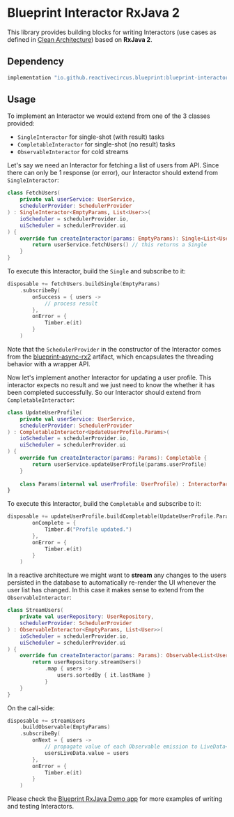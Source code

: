 # Blueprint Interactor RxJava 2

This library provides building blocks for writing Interactors (use cases as defined in [Clean Architecture][clean-architecture]) based on **RxJava 2**.

## Dependency

```groovy
implementation "io.github.reactivecircus.blueprint:blueprint-interactor-rx2:${blueprint_version}"
```

## Usage

To implement an Interactor we would extend from one of the 3 classes provided:

* `SingleInteractor` for single-shot (with result) tasks
* `CompletableInteractor` for single-shot (no result) tasks
* `ObservableInteractor` for cold streams

Let's say we need an Interactor for fetching a list of users from API. Since there can only be 1 response (or error), our Interactor should extend from `SingleInteractor`:

```kotlin
class FetchUsers(
    private val userService: UserService,
    schedulerProvider: SchedulerProvider
) : SingleInteractor<EmptyParams, List<User>>(
    ioScheduler = schedulerProvider.io,
    uiScheduler = schedulerProvider.ui
) {
    override fun createInteractor(params: EmptyParams): Single<List<User>> {
        return userService.fetchUsers() // this returns a Single
    }
}
```

To execute this Interactor, build the `Single` and subscribe to it:

```kotlin
disposable += fetchUsers.buildSingle(EmptyParams)
    .subscribeBy(
        onSuccess = { users ->
            // process result
        },
        onError = {
            Timber.e(it)
        }
    )
```

Note that the `SchedulerProvider` in the constructor of the Interactor comes from the [blueprint-async-rx2][async-rx2] artifact, which encapsulates the threading behavior with a wrapper API.

Now let's implement another Interactor for updating a user profile. This interactor expects no result and we just need to know the whether it has been completed successfully. So our Interactor should extend from `CompletableInteractor`:

```kotlin
class UpdateUserProfile(
    private val userService: UserService,
    schedulerProvider: SchedulerProvider
) : CompletableInteractor<UpdateUserProfile.Params>(
    ioScheduler = schedulerProvider.io,
    uiScheduler = schedulerProvider.ui
) {
    override fun createInteractor(params: Params): Completable {
        return userService.updateUserProfile(params.userProfile)
    }
    
    class Params(internal val userProfile: UserProfile) : InteractorParams
}
```

To execute this Interactor, build the `Completable` and subscribe to it:

```kotlin
disposable += updateUserProfile.buildCompletable(UpdateUserProfile.Params(userProfile)).subscribeBy(
        onComplete = {
            Timber.d("Profile updated.")
        },
        onError = {
            Timber.e(it)
        }
    )
```

In a reactive architecture we might want to **stream** any changes to the users persisted in the database to automatically re-render the UI whenever the user list has changed. In this case it makes sense to extend from the `ObservableInteractor`:

```kotlin
class StreamUsers(
    private val userRepository: UserRepository,
    schedulerProvider: SchedulerProvider
) : ObservableInteractor<EmptyParams, List<User>>(
    ioScheduler = schedulerProvider.io,
    uiScheduler = schedulerProvider.ui
) {
    override fun createInteractor(params: Params): Observable<List<User>> {
        return userRepository.streamUsers()
            .map { users ->
                users.sortedBy { it.lastName }
            }
    }
}
```

On the call-side:
 
```kotlin
disposable += streamUsers
    .buildObservable(EmptyParams)
    .subscribeBy(
        onNext = { users ->
            // propagate value of each Observable emission to LiveData<List<User>>
            usersLiveData.value = users
        },
        onError = {
            Timber.e(it)
        }
    )
```

Please check the [Blueprint RxJava Demo app][demo-rx] for more examples of writing and testing Interactors. 

[clean-architecture]: http://blog.cleancoder.com/uncle-bob/2012/08/13/the-clean-architecture.html
[async-rx2]: ../blueprint-async-rx2/
[demo-rx]: ../samples/demo-rx/
